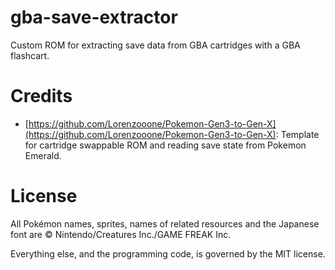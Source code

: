 # gba-save-extractor
Custom ROM for extracting save data from GBA cartridges with a GBA flashcart.

# Credits
- [https://github.com/Lorenzooone/Pokemon-Gen3-to-Gen-X](https://github.com/Lorenzooone/Pokemon-Gen3-to-Gen-X): Template for cartridge swappable ROM and reading save state from Pokemon Emerald. 

# License
All Pokémon names, sprites, names of related resources and the Japanese font are © Nintendo/Creatures Inc./GAME FREAK Inc.

Everything else, and the programming code, is governed by the MIT license.